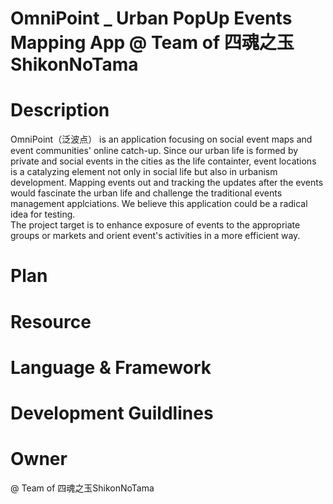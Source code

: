 # OmniPoint _ Urban PopUp Events Mapping App @ Team of 四魂之玉ShikonNoTama

# Description
OmniPoint（泛波点） is an application focusing on social event maps and event communities' online catch-up.
Since our urban life is formed by private and social events in the cities as the life containter, event locations is a catalyzing element not only in social life but also in urbanism development. Mapping events out and tracking the updates after the events would fascinate the urban life and challenge the traditional events management applciations. We believe this application could be a radical idea for testing.  
The project target is to enhance exposure of events to the appropriate groups or markets and orient event's activities in a more efficient way.

# Plan

# Resource

# Language & Framework

# Development Guildlines

# Owner
@ Team of 四魂之玉ShikonNoTama


